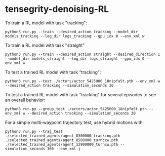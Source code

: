 # tensegrity-denoising-RL
To train a RL model with task "tracking":
```
python3 run.py --train --desired_action tracking --model_dir models_tracking --log_dir logs_tracking --gpu_idx 0 --env_xml w
```
To train a RL model with task "straight"
```
python3 run.py --train --desired_action straight --desired_direction 1 --model_dir models_straight --log_dir logs_straight --gpu_idx 0 --env_xml w
```
To test a trained RL model with task "tracking":
```
python3 run.py --test ./actors/actor_5425000_18nipfa5t.pth --env_xml w --desired_action tracking --simulation_seconds 20
```
To test a trained RL model with task "tracking" for several episodes to see an overall behavior:
```
python3 run.py --group_test ./actors/actor_5425000_18nipfa5t.pth --env_xml w --desired_action tracking --simulation_seconds 20
```
For a simple multi-waypoint trajectory test, use hybrid motions with:
```
python3 run.py --traj_test ./selected_trained_agents/agent_8300000_tracking.pth ./selected_trained_agents/agent_8500000_turnccw.pth ./selected_trained_agents/agent_12900000_turncw.pth --simulation_seconds 360 --env_xml j
```